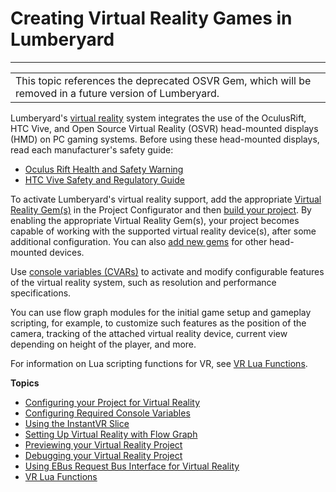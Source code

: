 # Creating Virtual Reality Games in Lumberyard<a name="virtual-reality"></a>


****  

|  | 
| --- |
|  This topic references the deprecated OSVR Gem, which will be removed in a future version of Lumberyard\.  | 

Lumberyard's [virtual reality](ly-glos-chap.md#virtual_reality) system integrates the use of the OculusRift, HTC Vive, and Open Source Virtual Reality \(OSVR\) head\-mounted displays \(HMD\) on PC gaming systems\. Before using these head\-mounted displays, read each manufacturer's safety guide:
+ [Oculus Rift Health and Safety Warning](http://www.oculus.com/warnings)
+ [HTC Vive Safety and Regulatory Guide](http://dl4.htc.com/web_materials/Safety_Guide/Vive/Vive_safety_and_regulatory_guide_ENG-FRC-ESM.pdf)

To activate Lumberyard's virtual reality support, add the appropriate [Virtual Reality Gem\(s\)](virtual-reality-configuring.md) in the Project Configurator and then [build your project](building-your-lumberyard-game-project.md)\. By enabling the appropriate Virtual Reality Gem\(s\), your project becomes capable of working with the supported virtual reality device\(s\), after some additional configuration\. You can also [add new gems](gems-system-gems.md) for other head\-mounted devices\.

Use [console variables \(CVARs\)](virtual-reality-cvars.md) to activate and modify configurable features of the virtual reality system, such as resolution and performance specifications\. 

You can use flow graph modules for the initial game setup and gameplay scripting, for example, to customize such features as the position of the camera, tracking of the attached virtual reality device, current view depending on height of the player, and more\.

For information on Lua scripting functions for VR, see [VR Lua Functions](lua-scripting-ref-vr.md)\.

**Topics**
+ [Configuring your Project for Virtual Reality](virtual-reality-configuring.md)
+ [Configuring Required Console Variables](virtual-reality-cvars.md)
+ [Using the InstantVR Slice](virtual-reality-instant-vr.md)
+ [Setting Up Virtual Reality with Flow Graph](virtual-reality-flowgraph.md)
+ [Previewing your Virtual Reality Project](virtual-reality-preview.md)
+ [Debugging your Virtual Reality Project](virtual-reality-debug.md)
+ [Using EBus Request Bus Interface for Virtual Reality](virtual-reality-ebus.md)
+ [VR Lua Functions](lua-scripting-ref-vr.md)